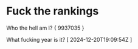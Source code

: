 # Fuck the rankings

Who the hell am I?
{ 9937035 }

What fucking year is it?
[ 2024-12-20T19:09:54Z ]

